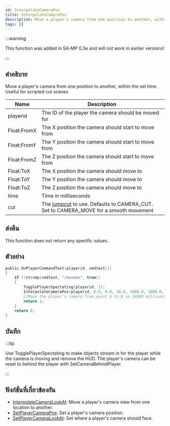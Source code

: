 ```yaml
---
id: InterpolateCameraPos
title: InterpolateCameraPos
description: Move a player's camera from one position to another, within the set time.
tags: []
---
```


:::warning

This function was added in SA-MP 0.3e and will not work in earlier versions!

:::

## คำอธิบาย

Move a player's camera from one position to another, within the set time. Useful for scripted cut scenes

| Name        | Description                                                                                                             |
| ----------- | ----------------------------------------------------------------------------------------------------------------------- |
| playerid    | The ID of the player the camera should be moved for                                                                     |
| Float:FromX | The X position the camera should start to move from                                                                     |
| Float:FromY | The Y position the camera should start to move from                                                                     |
| Float:FromZ | The Z position the camera should start to move from                                                                     |
| Float:ToX   | The X position the camera should move to                                                                                |
| Float:ToY   | The Y position the camera should move to                                                                                |
| Float:ToZ   | The Z position the camera should move to                                                                                |
| time        | Time in milliseconds                                                                                                    |
| cut         | The [jumpcut](../resources/cameracutstyles.md) to use. Defaults to CAMERA_CUT. Set to CAMERA_MOVE for a smooth movement |

## ส่งคืน

This function does not return any specific values.

## ตัวอย่าง

```c
public OnPlayerCommandText(playerid, cmdtext[])
{
    if (!strcmp(cmdtext, "/moveme", true))
    {
        TogglePlayerSpectating(playerid, 1);
        InterpolateCameraPos(playerid, 0.0, 0.0, 10.0, 1000.0, 1000.0, 30.0, 10000, CAMERA_MOVE);
        //Move the player's camera from point A to B in 10000 milliseconds (10 seconds).
        return 1;
    }
    return 0;
}
```

## บันทึก

:::tip

Use TogglePlayerSpectating to make objects stream in for the player while the camera is moving and remove the HUD. The player's camera can be reset to behind the player with SetCameraBehindPlayer.

:::

## ฟังก์ชั่นที่เกี่ยวข้องกัน

- [InterpolateCameraLookAt](../../scripting/functions/InterpolateCameraLookAt.md): Move a player's camera view from one location to another.
- [SetPlayerCameraPos](../../scripting/functions/SetPlayerCameraPos.md): Set a player's camera position.
- [SetPlayerCameraLookAt](../../scripting/functions/SetPlayerCameraLookAt.md): Set where a player's camera should face.
